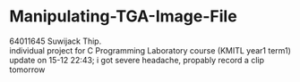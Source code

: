 # Manipulating-TGA-Image-File
64011645 Suwijack Thip.<br /> individual project for C Programming Laboratory course (KMITL year1 term1) 
update on 15-12 22:43; i got severe headache, propably record a clip tomorrow 

